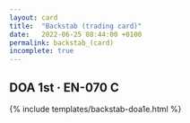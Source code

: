```yaml
---
layout: card
title:  "Backstab (trading card)"
date:   2022-06-25 08:44:00 +0100
permalink: backstab_(card)
incomplete: true
---
```


## DOA 1st &middot; EN-070 C

{% include templates/backstab-doa1e.html %}